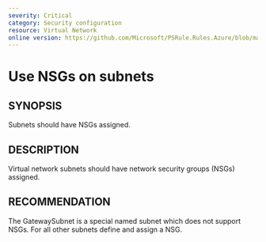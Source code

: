```yaml
---
severity: Critical
category: Security configuration
resource: Virtual Network
online version: https://github.com/Microsoft/PSRule.Rules.Azure/blob/master/docs/rules/en/Azure.VNET.UseNSGs.md
---
```


# Use NSGs on subnets

## SYNOPSIS

Subnets should have NSGs assigned.

## DESCRIPTION

Virtual network subnets should have network security groups (NSGs) assigned.

## RECOMMENDATION

The GatewaySubnet is a special named subnet which does not support NSGs.
For all other subnets define and assign a NSG.
